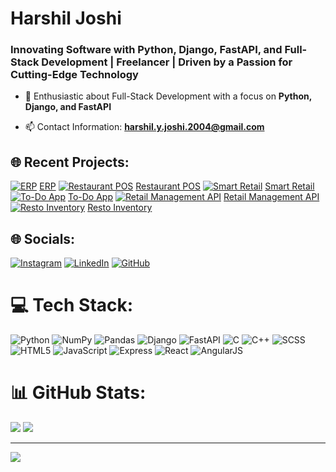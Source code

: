 <h1>Harshil Joshi</h1>
<h3>Innovating Software with Python, Django, FastAPI, and Full-Stack Development | Freelancer | Driven by a Passion for Cutting-Edge Technology
</h3>

- 🔭 Enthusiastic about Full-Stack Development with a focus on **Python, Django, and FastAPI**

- 📫 Contact Information: **harshil.y.joshi.2004@gmail.com**


## 🌐 Recent Projects:
[![ERP](https://img.shields.io/badge/ERP-%230077B5.svg?style=for-the-badge&logo=github&logoColor=white)](https://github.com/HarshilJO/ERP) [ERP](https://github.com/HarshilJO/ERP)
[![Restaurant POS](https://img.shields.io/badge/Restaurant_POS-%23FF6F00.svg?style=for-the-badge&logo=github&logoColor=white)](https://github.com/HarshilJO/Restro_POS) [Restaurant POS](https://github.com/HarshilJO/Restro_POS)
[![Smart Retail](https://img.shields.io/badge/Smart_Retail-%23E44D26.svg?style=for-the-badge&logo=github&logoColor=white)](https://github.com/HarshilJO/Smart_Retail) [Smart Retail](https://github.com/HarshilJO/Smart_Retail)
[![To-Do App](https://img.shields.io/badge/To_Do_App-%2332CD32.svg?style=for-the-badge&logo=github&logoColor=white)](https://github.com/HarshilJO/TO-DO-app) [To-Do App](https://github.com/HarshilJO/TO-DO-app)
[![Retail Management API](https://img.shields.io/badge/Retail_Management_API-%23000000.svg?style=for-the-badge&logo=github&logoColor=white)](https://github.com/HarshilJO/PHP-API) [Retail Management API](https://github.com/HarshilJO/PHP-API)
[![Resto Inventory](https://img.shields.io/badge/Resto_Inventory-%23F7DF1E.svg?style=for-the-badge&logo=github&logoColor=black)](https://github.com/HarshilJO/Resto_Inventory) [Resto Inventory](https://github.com/HarshilJO/Resto_Inventory)


## 🌐 Socials:
[![Instagram](https://img.shields.io/badge/Instagram-%23E4405F.svg?logo=Instagram&logoColor=white)](https://www.instagram.com/harshil.__.joshi/) [![LinkedIn](https://img.shields.io/badge/LinkedIn-%230077B5.svg?logo=linkedin&logoColor=white)](https://www.linkedin.com/in/harshil-joshi-50726f6772616d6d6572/) [![GitHub](https://img.shields.io/badge/GitHub-%2312100E.svg?logo=github&logoColor=white)](https://github.com/HarshilJO/)

# 💻 Tech Stack:
![Python](https://img.shields.io/badge/python-3670A0?style=for-the-badge&logo=python&logoColor=ffdd54)
![NumPy](https://img.shields.io/badge/numpy-%23013243.svg?style=for-the-badge&logo=numpy&logoColor=white)
![Pandas](https://img.shields.io/badge/pandas-%23150458.svg?style=for-the-badge&logo=pandas&logoColor=white)
![Django](https://img.shields.io/badge/Django-092E20?style=for-the-badge&logo=django&logoColor=white)
![FastAPI](https://img.shields.io/badge/fastapi-%2300ADD8.svg?style=for-the-badge&logo=fastapi&logoColor=white)
![C](https://img.shields.io/badge/C-%2300599C.svg?style=for-the-badge&logo=c&logoColor=white)
![C++](https://img.shields.io/badge/C++-%2300599C.svg?style=for-the-badge&logo=c%2B%2B&logoColor=white)
![SCSS](https://img.shields.io/badge/SCSS-hotpink.svg?style=for-the-badge&logo=SASS&logoColor=white)
![HTML5](https://img.shields.io/badge/html5-%23E34F26.svg?style=for-the-badge&logo=html5&logoColor=white)
![JavaScript](https://img.shields.io/badge/javascript-%23323330.svg?style=for-the-badge&logo=javascript&logoColor=%23F7DF1E)
![Express](https://img.shields.io/badge/express-%23404d59.svg?style=for-the-badge&logo=express&logoColor=%2361DAFB)
![React](https://img.shields.io/badge/react-%2320232a.svg?style=for-the-badge&logo=react&logoColor=%2361DAFB)
![AngularJS](https://img.shields.io/badge/angular.js-%23E23237.svg?style=for-the-badge&logo=angularjs&logoColor=white)



# 📊 GitHub Stats:
![](https://github-readme-stats.vercel.app/api?username=HarshilJO&theme=tokyonight&hide_border=false&include_all_commits=true&count_private=true)
![](https://github-readme-streak-stats.herokuapp.com/?user=HarshilJO&theme=tokyonight&hide_border=false)

---
[![](https://visitcount.itsvg.in/api?id=HarshilJO&icon=0&color=0)](https://visitcount.itsvg.in)
